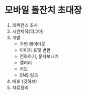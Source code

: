 # 모바일 돌잔치 초대장
1. 레퍼런스 조사
2. 시안제작(피그마)
3. 개발
    - 가변 레이아웃
    - 이미지 포맷 변환
    - 전화하기, 문자보내기
    - 갤러리
    - 지도
    - SNS 링크
4. 배포 (깃허브)
5. 자료정리
